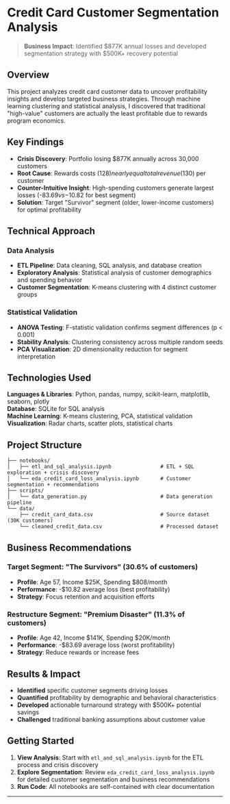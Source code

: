 # Credit Card Customer Segmentation Analysis

> **Business Impact**: Identified $877K annual losses and developed segmentation strategy with $500K+ recovery potential

## Overview

This project analyzes credit card customer data to uncover profitability insights and develop targeted business strategies. Through machine learning clustering and statistical analysis, I discovered that traditional "high-value" customers are actually the least profitable due to rewards program economics.

## Key Findings

- **Crisis Discovery**: Portfolio losing $877K annually across 30,000 customers
- **Root Cause**: Rewards costs ($128) nearly equal total revenue ($130) per customer  
- **Counter-Intuitive Insight**: High-spending customers generate largest losses (-$83.69 vs -$10.82 for best segment)
- **Solution**: Target "Survivor" segment (older, lower-income customers) for optimal profitability

## Technical Approach

### Data Analysis
- **ETL Pipeline**: Data cleaning, SQL analysis, and database creation
- **Exploratory Analysis**: Statistical analysis of customer demographics and spending behavior
- **Customer Segmentation**: K-means clustering with 4 distinct customer groups

### Statistical Validation
- **ANOVA Testing**: F-statistic validation confirms segment differences (p < 0.001)
- **Stability Analysis**: Clustering consistency across multiple random seeds
- **PCA Visualization**: 2D dimensionality reduction for segment interpretation

## Technologies Used

**Languages & Libraries**: Python, pandas, numpy, scikit-learn, matplotlib, seaborn, plotly  
**Database**: SQLite for SQL analysis  
**Machine Learning**: K-means clustering, PCA, statistical validation  
**Visualization**: Radar charts, scatter plots, statistical charts

## Project Structure

```
├── notebooks/
│   ├── etl_and_sql_analysis.ipynb                # ETL + SQL exploration + crisis discovery
│   └── eda_credit_card_loss_analysis.ipynb       # Customer segmentation + recommendations
├── scripts/
│   └── data_generation.py                        # Data generation pipeline
└── data/
    ├── credit_card_data.csv                      # Source dataset (30K customers)
    └── cleaned_credit_data.csv                   # Processed dataset
```

## Business Recommendations

### Target Segment: "The Survivors" (30.6% of customers)
- **Profile**: Age 57, Income $25K, Spending $808/month
- **Performance**: -$10.82 average loss (best profitability)
- **Strategy**: Focus retention and acquisition efforts

### Restructure Segment: "Premium Disaster" (11.3% of customers)  
- **Profile**: Age 42, Income $141K, Spending $20K/month
- **Performance**: -$83.69 average loss (worst profitability)
- **Strategy**: Reduce rewards or increase fees

## Results & Impact

- **Identified** specific customer segments driving losses
- **Quantified** profitability by demographic and behavioral characteristics  
- **Developed** actionable turnaround strategy with $500K+ potential savings
- **Challenged** traditional banking assumptions about customer value

## Getting Started

1. **View Analysis**: Start with `etl_and_sql_analysis.ipynb` for the ETL process and crisis discovery
2. **Explore Segmentation**: Review `eda_credit_card_loss_analysis.ipynb` for detailed customer segmentation and business recommendations
3. **Run Code**: All notebooks are self-contained with clear documentation

---

